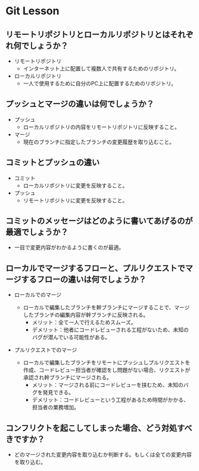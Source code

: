 # Git Lesson

## リモートリポジトリとローカルリポジトリとはそれぞれ何でしょうか？

- リモートリポジトリ
  - インターネット上に配置して複数人で共有するためのリポジトリ。
- ローカルリポジトリ
  - 一人で使用するために自分のPC上に配置するためのリポジトリ。

## プッシュとマージの違いは何でしょうか？

- プッシュ
  - ローカルリポジトリの内容をリモートリポジトリに反映すること。
- マージ
  - 現在のブランチに指定したブランチの変更履歴を取り込むこと。

## コミットとプッシュの違い

- コミット
  - ローカルリポジトリに変更を反映すること。
- プッシュ
  - リモートリポジトリに変更を反映すること。

## コミットのメッセージはどのように書いてあげるのが最適でしょうか？

- 一目で変更内容がわかるように書くのが最適。

## ローカルでマージするフローと、プルリクエストでマージするフローの違いは何でしょうか？

- ローカルでのマージ
  - ローカルで編集したブランチを幹ブランチにマージすることで、マージしたブランチの編集内容が幹ブランチに反映される。
    - メリット：全て一人で行えるためスムーズ。
    - デメリット：他者にコードレビューされる工程がないため、未知のバグが潜んでいる可能性がある。

- プルリクエストでのマージ
  - ローカルで編集したブランチをリモートにプッシュしプルリクエストを作成、コードレビュー担当者が確認をし問題がない場合、リクエストが承認され幹ブランチにマージされる。
    - メリット：マージされる前にコードレビューを挟むため、未知のバグを発見できる。
    - デメリット：コードレビューという工程があるため時間がかかる、担当者の業務増加。

## コンフリクトを起こしてしまった場合、どう対処すべきですか？

- どのマージされた変更内容を取り込むか判断する。もしくは全ての変更内容を取り込む。
